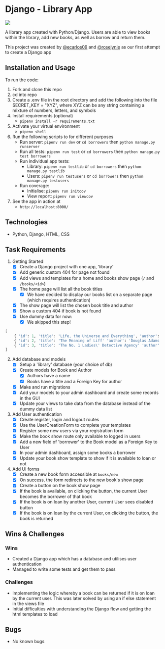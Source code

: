 # Django - Library App

![](labiblioteca-screenshot.png)

A library app created with Python/Django. Users are able to view books within the library, add new books, as well as borrow and return them.

This project was created by [@ecarlos09](https://github.com/ecarlos09) and [@roselynle](https://github.com/roselynle) as our first attempt to create a Django app

## Installation and Usage
To run the code:
1. Fork and clone this repo
2. cd into repo
3. Create a .env file in the root directory and add the following into the file SECRET_KEY = "XYZ", where XYZ can be any string containing a mixture of numbers, letters, and symbols
4. Install requirements (optional)
   - `pipenv install -r requirements.txt`
5. Activate your virtual environment
   - `pipenv shell`
6. Run the following scripts to for different purposes
   - Run server: `pipenv run dev` or `cd borrowers` then `python manage.py runserver` 
   - Run all tests: `pipenv run test` or `cd borrowers` then `python manage.py test borrowers`
   - Run individual app tests:
      - Library: `pipenv run testlib` or `cd borrowers` then `python manage.py testlib`
      - Users: `pipenv run testusers` or `cd borrowers` then `python manage.py testusers`
   - Run coverage:
      - Initialise: `pipenv run initcov`
      - View report: `pipenv run viewcov`
7. See the app in action at
   - `http://localhost:8000/`

## Technologies

-  Python, Django, HTML, CSS

## Task Requirements

1. Getting Started
   - [x] Create a Django project with one app, 'library'
   - [x] Add generic custom 404 for page not found
   - [x] Add views and templates for a home and books show page (`/` and `/books/<id>`)
   - [x] The home page will list all the book titles
      - [x] We have decided to display our books list on a separate page (which requires authentication)
   - [x] The show page will list the chosen book title and author
   - [x] Show a custom 404 if book is not found
   - [x] Use dummy data for now:
      - [x] We skipped this step!
```python
[
    { 'id': 1, 'title': 'Life, the Universe and Everything', 'author': 'Douglas Adams'},
    { 'id': 2, 'title': 'The Meaning of Liff' 'author': 'Douglas Adams'},
    { 'id': 3, 'title': 'The No. 1 Ladies\' Detective Agency' 'author': 'Alexander McCall Smith'}
]
```

2. Add database and models
   - [x] Setup a 'library' database (your choice of db) 
   - [x] Create models for Book and Author
     - [x] Authors have a name
     - [x] Books have a title and a Foreign Key for author
   - [x] Make and run migrations
   - [x] Add your models to your admin dashboard and create some records in the GUI
   - [x] Update your views to take data from the database instead of the dummy data list

3. Add User authentication
   - [x] Create register, login and logout routes
   - [x] Use the UserCreationForm to complete your templates
   - [x] Register some new users via your registration form
   - [x] Make the book show route only available to logged in users
   - [x] Add a new field of 'borrower' to the Book model as a Foreign Key to User
   - [x] In your admin dashboard, assign some books a borrower
   - [x] Update your book show template to show if it is available to loan or not
  
4. Add UI forms
   - [x] Create a new book form accessible at `books/new`
   - [x] On success, the form redirects to the new book's show page
   - [x] Create a button on the book show page
   - [x] If the book is available, on clicking the button, the current User becomes the borrower of that book
   - [x] If the book is on loan by another User, current User sees disabled button
   - [x] If the book is on loan by the current User, on clicking the button, the book is returned

## Wins & Challenges

### Wins
-  Created a Django app which has a database and utilises user authentication
-  Managed to write some tests and get them to pass

### Challenges
-  Implementing the logic whereby a book can be returned if it is on loan by the current user. This was later solved by using an if else statement in the views file
-  Initial difficulties with understanding the Django flow and getting the html templates to load 

## Bugs

-  No known bugs

